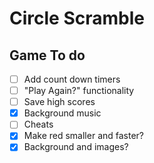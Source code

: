 # Circle Scramble

## Game To do

- [ ] Add count down timers
- [ ] "Play Again?" functionality
- [ ] Save high scores
- [X] Background music
- [ ] Cheats
- [X] Make red smaller and faster?
- [X] Background and images?